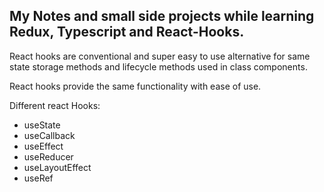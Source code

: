 ## My Notes and small side projects while learning Redux, Typescript and React-Hooks.
 React hooks are conventional and super easy to use alternative for same state storage methods and lifecycle methods used in class components.

React hooks provide the same functionality with ease of use. 

Different react Hooks:
 - useState 
 - useCallback
 - useEffect
 - useReducer
 - useLayoutEffect
 - useRef
